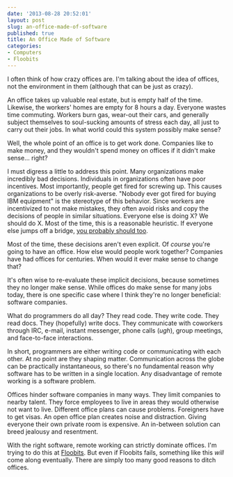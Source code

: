 ```yaml
---
date: '2013-08-28 20:52:01'
layout: post
slug: an-office-made-of-software
published: true
title: An Office Made of Software
categories:
- Computers
- Floobits
---
```


I often think of how crazy offices are. I'm talking about the idea of offices, not the environment in them (although that can be just as crazy). 

An office takes up valuable real estate, but is empty half of the time. Likewise, the workers' homes are empty for 8 hours a day. Everyone wastes time commuting. Workers burn gas, wear-out their cars, and generally subject themselves to soul-sucking amounts of stress each day, all just to carry out their jobs. In what world could this system possibly make sense?

Well, the whole point of an office is to get work done. Companies like to make money, and they wouldn't spend money on offices if it didn't make sense... right?

I must digress a little to address this point. Many organizations make incredibly bad decisions. Individuals in organizations often have poor incentives. Most importantly, people get fired for screwing up. This causes organizations to be overly risk-averse. "Nobody ever got fired for buying IBM equipment" is the stereotype of this behavior. Since workers are incentivized to not make mistakes, they often avoid risks and copy the decisions of people in similar situations. Everyone else is doing X? We should do X. Most of the time, this is a reasonable heuristic. If everyone else jumps off a bridge, [you probably should too](http://xkcd.com/1170/). 

Most of the time, these decisions aren't even explicit. Of *course* you're going to have an office. How else would people work together? Companies have had offices for centuries. When would it ever make sense to change that?

It's often wise to re-evaluate these implicit decisions, because sometimes they no longer make sense. While offices do make sense for many jobs today, there is one specific case where I think they're no longer beneficial: software companies.

What do programmers do all day? They read code. They write code. They read docs. They (hopefully) write docs. They communicate with coworkers through IRC, e-mail, instant messenger, phone calls (*ugh*), group meetings, and face-to-face interactions. 

In short, programmers are either writing code or communicating with each other. At no point are they shaping matter. Communication across the globe can be practically instantaneous, so there's no fundamental reason why software has to be written in a single location. Any disadvantage of remote working is a software problem.

Offices hinder software companies in many ways. They limit companies to nearby talent. They force employees to live in areas they would otherwise not want to live. Different office plans can cause problems. Foreigners have to get visas. An open office plan creates noise and distraction. Giving everyone their own private room is expensive. An in-between solution can breed jealousy and resentment. 

With the right software, remote working can strictly dominate offices. I'm trying to do this at [Floobits](https://floobits.com/). But even if Floobits fails, something like this *will* come along eventually. There are simply too many good reasons to ditch offices.
